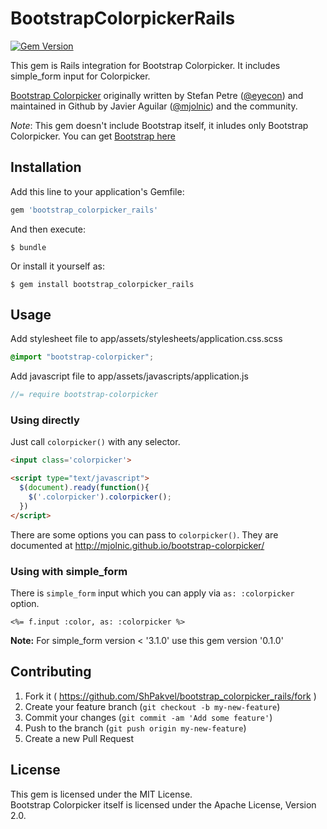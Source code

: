 # BootstrapColorpickerRails

[![Gem Version](https://badge.fury.io/rb/bootstrap_colorpicker_rails.svg)](http://badge.fury.io/rb/bootstrap_colorpicker_rails)

This gem is Rails integration for Bootstrap Colorpicker. It includes simple_form input for Colorpicker.

[Bootstrap Colorpicker](http://mjolnic.github.io/bootstrap-colorpicker/) originally written by Stefan Petre ([@eyecon](http://twitter.com/stefanpetre/)) and maintained in Github by Javier Aguilar ([@mjolnic](http://twitter.com/mjolnic/)) and the community.

*Note*: This gem doesn't include Bootstrap itself, it inludes only Bootstrap Colorpicker. You can get [Bootstrap here](https://github.com/twbs/bootstrap-sass)


## Installation

Add this line to your application's Gemfile:

```ruby
gem 'bootstrap_colorpicker_rails'
```

And then execute:

    $ bundle

Or install it yourself as:

    $ gem install bootstrap_colorpicker_rails


## Usage

Add stylesheet file to app/assets/stylesheets/application.css.scss

```scss
@import "bootstrap-colorpicker";
```

Add javascript file to app/assets/javascripts/application.js

```javascript
//= require bootstrap-colorpicker
```

### Using directly

Just call `colorpicker()` with any selector.

```html
<input class='colorpicker'>

<script type="text/javascript">
  $(document).ready(function(){
    $('.colorpicker').colorpicker();
  })
</script>
```

There are some options you can pass to `colorpicker()`. They are documented at http://mjolnic.github.io/bootstrap-colorpicker/

### Using with simple_form

There is `simple_form` input which you can apply via `as: :colorpicker` option.

```erb
<%= f.input :color, as: :colorpicker %>
```

**Note:** For simple_form version < '3.1.0' use this gem version '0.1.0'


## Contributing

1. Fork it ( https://github.com/ShPakvel/bootstrap_colorpicker_rails/fork )
2. Create your feature branch (`git checkout -b my-new-feature`)
3. Commit your changes (`git commit -am 'Add some feature'`)
4. Push to the branch (`git push origin my-new-feature`)
5. Create a new Pull Request


## License

This gem is licensed under the MIT License.  
Bootstrap Colorpicker itself is licensed under the Apache License, Version 2.0.
